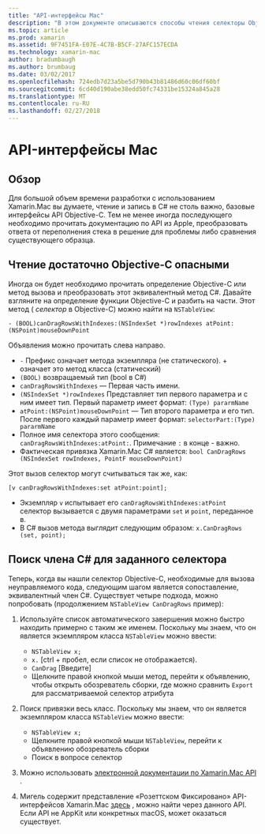 ```yaml
---
title: "API-интерфейсы Mac"
description: "В этом документе описываются способы чтения селекторы Objective-C и найти соответствующие методы C#."
ms.topic: article
ms.prod: xamarin
ms.assetid: 9F7451FA-E07E-4C7B-B5CF-27AFC157ECDA
ms.technology: xamarin-mac
author: bradumbaugh
ms.author: brumbaug
ms.date: 03/02/2017
ms.openlocfilehash: 724edb7d23a5be5d790b43b81486d60c06df60bf
ms.sourcegitcommit: 6cd40d190abe38edd50fc74331be15324a845a28
ms.translationtype: MT
ms.contentlocale: ru-RU
ms.lasthandoff: 02/27/2018
---
```

# <a name="mac-apis"></a>API-интерфейсы Mac

## <a name="overview"></a>Обзор

Для большой объем времени разработки с использованием Xamarin.Mac вы думаете, чтение и запись в C# не столь важно, базовые интерфейсы API Objective-C. Тем не менее иногда последующего необходимо прочитать документацию по API из Apple, преобразовать ответа от переполнения стека в решение для проблемы либо сравнения существующего образца.

## <a name="reading-enough-objective-c-to-be-dangerous"></a>Чтение достаточно Objective-C опасными

Иногда он будет необходимо прочитать определение Objective-C или метод вызова и преобразовать этот эквивалентный метод C#. Давайте взгляните на определение функции Objective-C и разбить на части. Этот метод ( *селектор* в Objective-C) можно найти на `NSTableView`:

```objc
- (BOOL)canDragRowsWithIndexes:(NSIndexSet *)rowIndexes atPoint:(NSPoint)mouseDownPoint
```

Объявления можно прочитать слева направо.

- `-` Префикс означает метода экземпляра (не статического). + означает это метод класса (статический)
- `(BOOL)` возвращаемый тип (bool в C#)
- `canDragRowsWithIndexes` — Первая часть имени.
- `(NSIndexSet *)rowIndexes` Представляет тип первого параметра и с ним имеет тип. Первый параметр имеет формат: `(Type) pararmName`
- `atPoint:(NSPoint)mouseDownPoint` — Тип второго параметра и его тип. После первого каждый параметр имеет формат: `selectorPart:(Type) pararmName`
- Полное имя селектора этого сообщения: `canDragRowsWithIndexes:atPoint:`. Примечание `:` в конце - важно.
- Фактическая привязка Xamarin.Mac C# является: `bool CanDragRows (NSIndexSet rowIndexes, PointF mouseDownPoint)`

Этот вызов селектор могут считываться так же, как:

```objc
[v canDragRowsWithIndexes:set atPoint:point];
```

- Экземпляр `v` испытывает его `canDragRowsWithIndexes:atPoint` селектор вызывается с двумя параметрами `set` и `point`, переданное в.
- В C# вызов метода выглядит следующим образом: `x.CanDragRows (set, point);`

<a name="finding_selector" />

## <a name="finding-the-c-member-for-a-given-selector"></a>Поиск члена C# для заданного селектора

Теперь, когда вы нашли селектор Objective-C, необходимые для вызова неуправляемого кода, следующим шагом является сопоставление, эквивалентный член C#. Существует четыре подхода, можно попробовать (продолжением `NSTableView CanDragRows` пример):

1. Используйте список автоматического завершения можно быстро находить примерно с таким же именем. Поскольку мы знаем, что он является экземпляром класса `NSTableView` можно ввести:

    - `NSTableView x;`
    - `x.` [ctrl + пробел, если список не отображается).
    - `CanDrag` [Введите]
    - Щелкните правой кнопкой мыши метод, перейти к объявлению, чтобы открыть обозреватель сборки, где можно сравнить `Export` для рассматриваемой селектор атрибута

2. Поиск привязки весь класс. Поскольку мы знаем, что он является экземпляром класса `NSTableView` можно ввести:

    - `NSTableView x;`
    - Щелкните правой кнопкой мыши `NSTableView`, перейти к объявлению обозреватель сборки
    - Поиск в вопросе селектор

3. Можно использовать [электронной документации по Xamarin.Mac API](https://developer.xamarin.com/api/root/monomac-lib/) .

4. Мигель содержит представление «Розеттском Фиксировано» API-интерфейсов Xamarin.Mac [здесь](http://tirania.org/tmp/rosetta.html) , можно найти через данного API. Если API не AppKit или конкретных macOS, может оказаться существует.

<!--
Note: In some cases, the assembly browser can hit a bug where it will open but not jump to the right definition. Keep that tab open, switch back to your source code and try again.
Note: The assembly browser tricks currently only works with Xamarin.Mac Classic. This will be fixed in a future version.
-->
